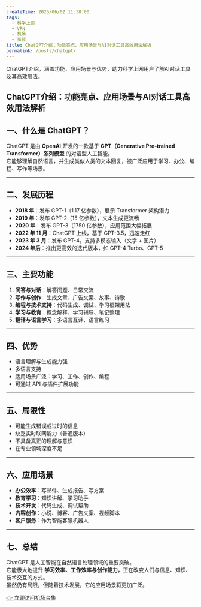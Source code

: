 ```yaml
---
createTime: 2025/06/02 11:38:00
tags:
  - 科学上网
  - VPN
  - 机场
  - 推荐
title: ChatGPT介绍：功能亮点、应用场景与AI对话工具高效用法解析
permalink: /posts/chatgpt/
---
```


ChatGPT介绍，涵盖功能、应用场景与优势，助力科学上网用户了解AI对话工具及其高效用法。

<!-- more -->
## ChatGPT介绍：功能亮点、应用场景与AI对话工具高效用法解析

## 一、什么是 ChatGPT？

ChatGPT 是由 **OpenAI** 开发的一款基于 **GPT（Generative Pre-trained Transformer）系列模型** 的对话型人工智能。  
它能够理解自然语言，并生成类似人类的文本回复，被广泛应用于学习、办公、编程、写作等场景。  

---

## 二、发展历程

- **2018 年**：发布 GPT-1（1.17 亿参数），展示 Transformer 架构潜力  
- **2019 年**：发布 GPT-2（15 亿参数），文本生成更流畅  
- **2020 年**：发布 GPT-3（1750 亿参数），应用范围大幅拓展  
- **2022 年 11 月**：ChatGPT 上线，基于 GPT-3.5，迅速走红  
- **2023 年 3 月**：发布 GPT-4，支持多模态输入（文字 + 图片）  
- **2024 年后**：推出更高效的迭代版本，如 GPT-4 Turbo、GPT-5  

---

## 三、主要功能

1. **问答与对话**：解答问题、日常交流  
2. **写作与创作**：生成文章、广告文案、故事、诗歌  
3. **编程与技术支持**：代码生成、调试、学习框架用法  
4. **学习与教育**：概念解释、学习辅导、笔记整理  
5. **翻译与语言学习**：多语言互译、语言练习  

---

## 四、优势

- 语言理解与生成能力强  
- 多语言支持  
- 适用场景广泛：学习、工作、创作、编程  
- 可通过 API 与插件扩展功能  

---

## 五、局限性

- 可能生成错误或过时的信息  
- 缺乏实时联网能力（普通版本）  
- 不具备真正的理解与意识  
- 在专业领域深度不足  

---

## 六、应用场景

- **办公效率**：写邮件、生成报告、写方案  
- **教育学习**：知识讲解、学习助手  
- **技术开发**：代码生成、调试帮助  
- **内容创作**：小说、博客、广告文案、视频脚本  
- **客户服务**：作为智能客服机器人  

---

## 七、总结

ChatGPT 是人工智能在自然语言处理领域的重要突破。  
它能极大地提升 **学习效率、工作效率与创作能力**，正在改变人们与信息、知识、技术交互的方式。  
虽然仍有局限，但随着技术发展，它的应用场景将更加广泛。  

[👉 立即访问机场合集](https://yp7.net/posts/vpnsum/)